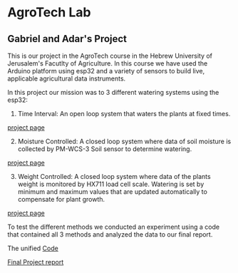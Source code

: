 # AgroTech Lab 

## Gabriel and Adar's Project

This is our project in the AgroTech course in the Hebrew University of Jerusalem's Facutlty of Agriculture.
In this course we have used the Arduino platform using esp32 and a variety of sensors to build live, applicable agricultural data instruments. 

In this project our mission was to 3 different watering systems using the esp32:
1. Time Interval:
An open loop system that waters the plants at fixed times.

[project page](https://github.com/adarsul/2021-AgroTech-Project/tree/main/Moisture%20Controlled)

2. Moisture Controlled:
A closed loop system where data of soil moisture is collected by PM-WCS-3 Soil sensor to determine watering.

[project page](https://github.com/adarsul/2021-AgroTech-Project/tree/main/Moisture%20Controlled)

3. Weight Controlled:
A closed loop system where data of the plants weight is monitored by HX711 load cell scale. Watering is set by minimum and maximum values that are updated automatically to compensate for plant growth.

[project page](https://github.com/adarsul/2021-AgroTech-Project/tree/main/Scale_Irrigation)

To test the different methods we conducted an experiment using a code that contained all 3 methods and analyzed the data to our final report. 

The unified [Code](https://github.com/adarsul/2021-AgroTech-Project/blob/main/Report/Unified_Upload.ino)

[Final Project report](https://github.com/adarsul/2021-AgroTech-Project/blob/main/Report/Sensor%20Based%20Irrigation%20with%20ESP32%20-%20report.ipynb)

